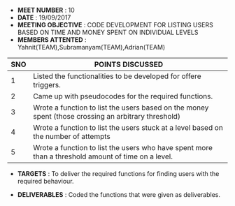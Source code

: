 * **MEET NUMBER** : 10
* **DATE** :  19/09/2017
* **MEETING OBJECTIVE** : CODE DEVELOPMENT FOR LISTING USERS BASED ON TIME AND MONEY SPENT ON INDIVIDUAL LEVELS
* **MEMBERS ATTENTED** : Yahnit(TEAM),Subramanyam(TEAM),Adrian(TEAM)

SNO | POINTS DISCUSSED
---- | ----
1 |  Listed the functionalities to be developed for offere triggers.
2 |  Came up with pseudocodes for the required functions.
3 |  Wrote a function to list the users based on the money spent (those crossing an arbitrary threshold)
4 |  Wrote a function to list the users stuck at a level based on the number of attempts
5 |  Wrote a function to list the users who have spent more than a threshold amount of time on a level.

* **TARGETS** : To deliver the required functions for finding users with the required behaviour.

* **DELIVERABLES** : Coded the functions that were given as deliverables.

